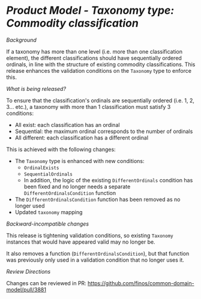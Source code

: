 # _Product Model - Taxonomy type: Commodity classification_

_Background_

If a taxonomy has more than one level (i.e. more than one classification element), the different classifications should have sequentially ordered ordinals, in line with the structure of existing commodity classifications. This release enhances the validation conditions on the `Taxonomy` type to enforce this.

_What is being released?_

To ensure that the classification's ordinals are sequentially ordered (i.e. 1, 2, 3... etc.), a taxonomy with more than 1 classification must satisfy 3 conditions:
- All exist: each classification has an ordinal
- Sequential: the maximum ordinal corresponds to the number of ordinals
- All different: each classification has a different ordinal

This is achieved with the following changes:
- The `Taxonomy` type is enhanced with new conditions:
  - `OrdinalExists`
  - `SequentialOrdinals`
  - In addition, the logic of the existing `DifferentOrdinals` condition has been fixed and no longer needs a separate `DifferentOrdinalsCondition` function
- The `DifferentOrdinalsCondition` function has been removed as no longer used
- Updated `taxonomy` mapping

_Backward-incompatible changes_

This release is tightening validation conditions, so existing `Taxonomy` instances that would have appeared valid may no longer be.

It also removes a function (`DifferentOrdinalsCondition`), but that function was previously only used in a validation condition that no longer uses it.

_Review Directions_

Changes can be reviewed in PR: https://github.com/finos/common-domain-model/pull/3881
